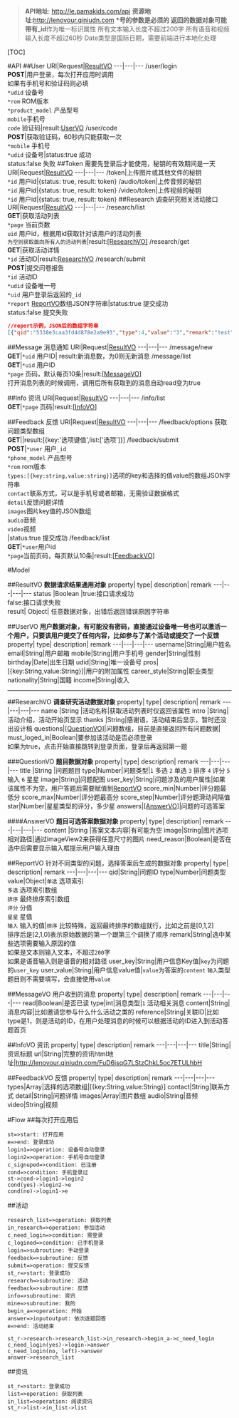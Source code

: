 > **API地址**: http://le.pamakids.com/api
**资源地址**:http://lenovour.qiniudn.com
**\***号的参数是必须的
返回的数据对象可能带有**_id**作为唯一标识属性
所有文本输入长度不超过200字
所有语音和视频输入长度不超过60秒
Date类型是国际日期，需要前端进行本地化处理

[TOC]

#API
##User
URI|Request|[ResultVO][1]
---|---|---
/user/login<br>**POST**|用户登录，每次打开应用时调用<br>如果有手机号和验证码则必填<br>`*udid` 设备号<br>`*rom` ROM版本<br>`*product_model` 产品型号<br>`mobile`手机号<br> `code` 验证码|result:[UserVO][2]
/user/code<br>**POST**|获取验证码，60秒内只能获取一次<br>`*mobile` 手机号<br>`*udid` 设备号|status:true 成功 <br>status:false 失败
##Token
需要先登录后才能使用，秘钥的有效期间是一天
URI|Request|[ResultVO][3]
---|---|---
/token|上传图片或其他文件的秘钥<br>`*id` 用户id|{status: true, result: token}
/audio/token|上传音频的秘钥<br>`*id` 用户id|{status: true, result: token}
/video/token|上传视频的秘钥<br>`*id` 用户id|{status: true, result: token}
##Research
调查研究相关活动接口
URI|Request|[ResultVO][4]
---|---|---
/research/list<br>**GET**|获取活动列表<br>`*page` 当前页数<br>`uid` 用户id，根据用id获取针对该用户的活动列表<br>`为空则获取面向所有人的活动列表`|result:[\[ResearchVO\]][5]
/research/get<br>**GET**|获取活动详情<br>`*id` 活动ID|result:[ResearchVO][6]
/research/submit<br>**POST**|提交问卷报告<br>`*id` 活动ID<br>`*udid` 设备唯一号<br>`*uid` 用户登录后返回的`_id`<br>`*report` [ReportVO][7]数组JSON字符串|status:true 提交成功 <br> status:false 提交失败

```json
//report示例，JSON后的数组字符串
[{"qid":"5338e3caa3fd4d878e2a9e93","type":4,"value":"3","remark":"test","user_key":"education","user_value":"高中"},{"qid":"5338e3c1a3fd4d878e2a9e91","type":1,"value":[0,1]},{"qid":"5338e3c5a3fd4d878e2a9e92","type":2,"value":0}]
```
##Message
消息通知
URI|Request|[ResultVO][4]
---|---|---
/message/new<br>**GET**|`*uid` 用户ID| result:新消息数，为0则无新消息
/message/list<br>**GET**|`*uid` 用户ID<br>`*page` 页码，默认每页10条|result:[[MessageVO][11]]<br>打开消息列表的时候调用，调用后所有获取到的消息自动read变为true

##Info
资讯
URI|Request|[ResultVO][4]
---|---|---
/info/list<br>**GET**|`*page` 页码|result:[[InfoVO][12]]

##Feedback
反馈
URI|Request|[ResultVO][4]
---|---|---
/feedback/options 获取问题类型数组<br>**GET**||result:[{key:'选项键值',list:['选项']}]
/feedback/submit<br>**POST**|`*user` 用户`_id`<br>`*phone_model` 产品型号<br>`*rom` rom版本<br>`types:[{key:string,value:string}]`选项的key和选择的值value的数组JSON字符串<br>`contact`联系方式，可以是手机号或者邮箱，无需验证数据格式<br>`detail`反馈问题详情<br>`images`图片key值的JSON数组<br>`audio`音频<br>`video`视频<br>|status:true 提交成功
/feedback/list<br>**GET**|`*user`用户id<br>`*page`当前页码，每页默认10条|result:[[FeedbackVO][13]]

#Model

##ResultVO 
**数据请求结果通用对象**
property|	type|	description|	remark
---|---|---|---
status	|Boolean	|true:接口请求成功<br>false:接口请求失败	
result|	Object|	任意数据对象，出错后返回错误原因字符串

##UserVO
**用户数据对象，有可能没有密码，直接通过设备唯一号也可以激活一个用户，只要该用户提交了任何内容，比如参与了某个活动或提交了一个反馈**
property|	type|	description|	remark
---|---|---|---
username|String|用户姓名
email|String|用户邮箱
mobile|String|用户手机号
gender|String|性别
birthday|Date|出生日期
udid|String|唯一设备号
pros|[{key:String,value:String}]|用户的附加属性
career_style|String|职业类型
nationality|String|国籍
income|String|收入


----------


##ResearchVO
**调查研究活动数据对象**
property|	type|	description|	remark
---|---|---|---
name	|String	|活动名称|获取活动列表时仅返回该属性
intro |String|活动介绍，活动开始页显示
thanks |String|感谢语，活动结束后显示，暂时还没出设计稿
questions|[\[QuestionVO\]][8]|问题数组，目前是直接返回所有问题数据|
must_loged_in|Boolean|要参加该活动是否必须登录<br>如果为true，点击开始直接跳转到登录页面，登录后再返回第一题

###QuestionVO
**题目数据对象**
property|	type|	description|	remark
---|---|---|---
title	|String	|问题题目
type|Number|问题类型|`1` 多选 `2` 单选 `3` 排序 `4` 评分 `5` 输入 `6` 星星
image|String|问题配图
user_key|String|问题涉及的用户属性|如果该属性不为空，用户答题后需要赋值到[ReportVO][9]
score_min|Number|评分题最低分
score_max|Number|评分题最高分
score_step|Number|评分题滑动间隔值
star|Number|星星类型的评分，多少星
answers|[\[AnswerVO\]][10]|问题的可选答案

####AnswerVO
**题目可选答案数据对象**
property|	type|	description|	remark
---|---|---|---
content	|String	|答案文本内容|有可能为空
image|String|图片选项相对路径|通过imageView2来获得任意尺寸的图片
need_reason|Boolean|是否在选中后需要显示输入框提示用户输入理由

##ReportVO
针对不同类型的问题，选择答案后生成的数据对象
property|	type|	description|	remark
---|---|---|---
qid|String|问题ID
type|Number|问题类型
value|Object|`单选` 选项索引<br>`多选` 选项索引数组<br>`排序` 最终排序索引数组<br>`评分` 分值<br>`星星` 星值<br>`输入` 输入的值|`排序` 比较特殊，返回最终排序的数组就行，比如之前是[0,1,2]<br> 排序后是[2,1,0]表示原始数据的第一个跟第三个调换了顺序
remark|String|选中某些选项需要输入原因的值<br>如果是文本则输入文本，不超过`200`字<br>如果是语音输入则是语音的相对路径
user_key|String|用户信息Key值|`key`为问题的`user_key`
user_value|String|用户信息value值|`value`为答案的`content` `输入`类型题目则不需要填写，会直接使用`value`

##MessageVO
用户收到的消息
property|	type|	description|	remark
---|---|---|---
read|Boolean|是否已读
type|int|消息类型|`1` 活动相关消息
content|String|消息内容|比如邀请您参与什么什么活动之类的
reference|String|关联ID|比如type是1，则是活动的ID，在用户处理消息的时候可以根据活动的ID进入到活动答题首页

##InfoVO
资讯
property|	type|	description|	remark
---|---|---|---
title|String|资讯标题
url|String|完整的资讯html地址|http://lenovour.qiniudn.com/FuD6jsqG7LStzChkL5oc7ETULhbH

##FeedbackVO
反馈
property|	type|	description|	remark
---|---|---|---
types|Array|选择的选项数组|[{key:String,value:String}]
contact|String|联系方式
detail|String|问题详情
images|Array|图片数组
audio|String|音频
video|String|视频

#Flow
##每次打开应用后
```flow
st=>start: 打开应用
e=>end: 登录成功
login1=>operation: 设备号自动登录
login2=>operation: 手机号自动登录
c_signuped=>condition: 已注册
cond=>condition: 手机登录过
st->cond->login1->login2
cond(yes)->login2->e
cond(no)->login1->e
```
##活动
```flow
research_list=>operation: 获取列表
in_research=>operation: 参加活动
c_need_login=>condition: 需登录
c_logined=>condition: 已手机登录
login=>subroutine: 手动登录
feedback=>subroutine: 反馈
submit=>operation: 提交反馈
st_r=>start: 登录成功
research=>subroutine: 活动
feedback=>subroutine: 反馈
info=>subroutine: 资讯
mine=>subroutine: 我的
begin_a=>operation: 开始
answer=>inputoutput: 依次逐题回答
e=>end: 活动结束

st_r->research->research_list->in_research->begin_a->c_need_login
c_need_login(yes)->login->answer
c_need_login(no, left)->answer
answer->research_list
```
##资讯
```flow
st_r=>start: 登录成功
list=>operation: 获取列表
in_list=>operation: 阅读资讯
st_r->list->in_list->list
```


  [1]: #resultvo
  [2]: #uservo
  [3]: #resultvo
  [4]: #resultvo
  [5]: #researchvo
  [6]: #researchvo
  [7]: #reportvo
  [8]: #questionvo
  [9]: #reportvo
  [10]: #answervo
  [11]: #messagevo
  [12]: #infovo
  [13]:#feedbackvo